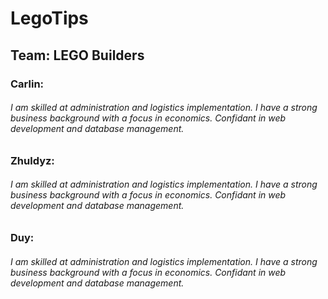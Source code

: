# LegoTips
	
## Team: LEGO Builders

### Carlin: 
###### I am skilled at administration and logistics implementation. I have a strong business background with a focus in economics. Confidant in web development and database management. 

### Zhuldyz: 
###### I am skilled at administration and logistics implementation. I have a strong business background with a focus in economics. Confidant in web development and database management. 

### Duy: 
###### I am skilled at administration and logistics implementation. I have a strong business background with a focus in economics. Confidant in web development and database management. 

